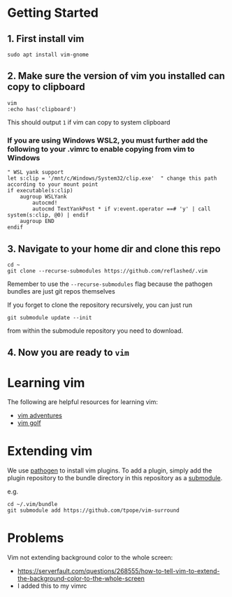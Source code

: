 # Getting Started

## 1. First install vim

```
sudo apt install vim-gnome
```

## 2. Make sure the version of vim you installed can copy to clipboard

```
vim
:echo has('clipboard')
```

This should output `1` if vim can copy to system clipboard

### If you are using Windows WSL2, you must further add the following to your .vimrc to enable copying from vim to Windows

```
" WSL yank support
let s:clip = '/mnt/c/Windows/System32/clip.exe'  " change this path according to your mount point
if executable(s:clip)
    augroup WSLYank
        autocmd!
        autocmd TextYankPost * if v:event.operator ==# 'y' | call system(s:clip, @0) | endif
    augroup END
endif
```

## 3. Navigate to your home dir and clone this repo

```
cd ~
git clone --recurse-submodules https://github.com/reflashed/.vim
```

Remember to use the `--recurse-submodules` flag because the pathogen bundles are just git repos themselves

If you forget to clone the repository recursively, you can just run

```
git submodule update --init
```

from within the submodule repository you need to download.

## 4. Now you are ready to `vim`

# Learning vim

The following are helpful resources for learning vim:

- [vim adventures](https://vim-adventures.com/)
- [vim golf](https://www.vimgolf.com/)

# Extending vim

We use [pathogen](https://github.com/tpope/vim-pathogen) to install vim plugins. To add a plugin, simply add the plugin repository to the bundle directory in this repository as a [submodule](https://git-scm.com/book/en/v2/Git-Tools-Submodules).

e.g.

```
cd ~/.vim/bundle
git submodule add https://github.com/tpope/vim-surround
```

# Problems

Vim not extending background color to the whole screen:
  - https://serverfault.com/questions/268555/how-to-tell-vim-to-extend-the-background-color-to-the-whole-screen
  - I added this to my vimrc
